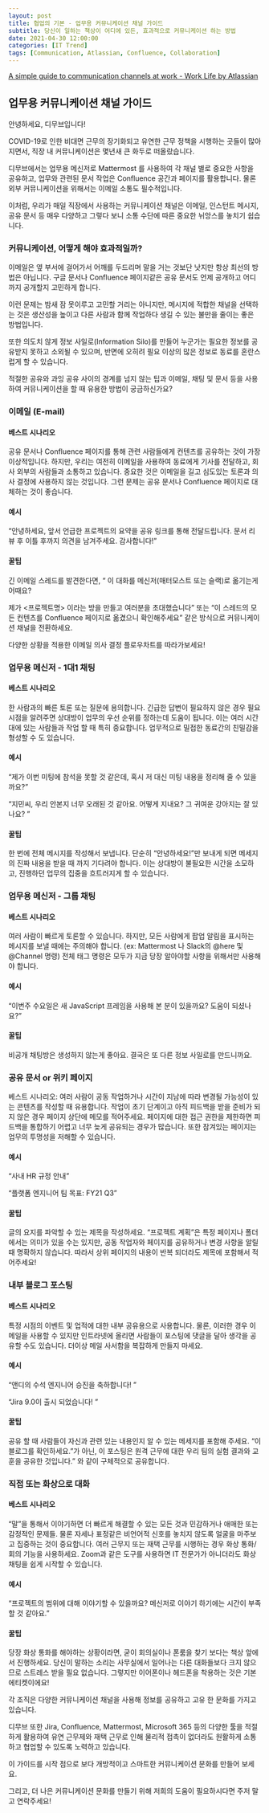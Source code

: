 ```yaml
---
layout: post
title: 협업의 기본 - 업무용 커뮤니케이션 채널 가이드
subtitle: 당신이 일하는 책상이 어디에 있든, 효과적으로 커뮤니케이션 하는 방법 
date: 2021-04-30 12:00:00
categories: [IT Trend]
tags: [Communication, Atlassian, Confluence, Collaboration]
---
```


<p data-renderer-start-pos="1"><span data-inline-card="true" data-card-url="https://www.atlassian.com/blog/teamwork/choosing-communication-channels-workplace"><span class="loader-wrapper"><a class="sc-crNyjn kNPKSQ" href="https://www.atlassian.com/blog/teamwork/choosing-communication-channels-workplace" tabindex="0" role="button" data-testid="inline-card-resolved-view"></span><span class="sc-jkCMRl dwvblY">A simple guide to communication channels at work - Work Life by Atlassian</span></span></a></span> </p>


## 업무용 커뮤니케이션 채널 가이드
 

안녕하세요, 디무브입니다!




COVID-19로 인한 비대면 근무의 장기화되고 유연한 근무 정책을 시행하는 곳들이 많아지면서, 직장 내 커뮤니케이션은 몇년새 큰 화두로 떠올랐습니다. 



디무브에서는 업무용 메신저로 Mattermost 를 사용하여 각 채널 별로 중요한 사항을 공유하고, 업무와 관련된 문서 작업은 Confluence 공간과 페이지를 활용합니다. 물론 외부 커뮤니케이션을 위해서는 이메일 소통도 필수적입니다. 




이처럼, 우리가 매일 직장에서 사용하는 커뮤니케이션 채널은 이메일, 인스턴트 메시지, 공유 문서 등 매우 다양하고 그렇다 보니 소통 수단에 따른 중요한 뉘앙스를 놓치기 쉽습니다. 


 

### 커뮤니케이션, 어떻게 해야 효과적일까? 
이메일은 옆 부서에 걸어가서 어깨를 두드리며 말을 거는 것보단 낫지만 항상 최선의 방법은 아닙니다. 구글 문서나 Confluence 페이지같은 공유 문서도 언제 공개하고 어디까지 공개할지 고민하게 합니다. 




이런 문제는 밤새 잠 못이루고 고민할 거리는 아니지만, 메시지에 적합한 채널을 선택하는 것은 생산성을 높이고 다른 사람과 함께 작업하다 생길 수 있는 불만을 줄이는 좋은 방법입니다. 




또한 의도치 않게 정보 사일로(Information Silo)를 만들어 누군가는 필요한 정보를 공유받지 못하고 소외될 수 있으며, 반면에 오히려 필요 이상의 많은 정보로 동료를 혼란스럽게 할 수 있습니다. 




적절한 공유와 과잉 공유 사이의 경계를 넘지 않는 팁과 이메일, 채팅 및 문서 등을 사용하여 커뮤니케이션을 할 때 유용한 방법이 궁금하신가요? 




### 이메일 (E-mail)

#### 베스트 시나리오 



공유 문서나 Confluence 페이지를 통해 관련 사람들에게 컨텐츠를 공유하는 것이 가장 이상적입니다. 하지만, 우리는 여전히 이메일을 사용하여 동료에게 기사를 전달하고, 회사 외부의 사람들과 소통하고 있습니다. 중요한 것은 이메일을 길고 심도있는 토론과 의사 결정에 사용하지 않는 것입니다. 그런 문제는 공유 문서나 Confluence 페이지로 대체하는 것이 좋습니다. 

#### 예시 



“안녕하세요, 앞서 언급한 프로젝트의 요약을 공유 링크를 통해 전달드립니다. 문서 리뷰 후 이틀 후까지 의견을 남겨주세요. 감사합니다!”  

#### 꿀팁 



긴 이메일 스레드를 발견한다면, “ 이 대화를 메신저(매터모스트 또는 슬랙)로 옮기는게 어때요? 



제가 <프로젝트명> 이라는 방을 만들고 여러분을 초대했습니다”  또는 “이 스레드의 모든 컨텐츠를 Confluence 페이지로 옮겼으니 확인해주세요” 같은 방식으로 커뮤니케이션 채널을 전환하세요. 




다양한 상황을 적용한 이메일 의사 결정 플로우차트를 따라가보세요! 



 

### 업무용 메신저 - 1대1 채팅


#### 베스트 시나리오



한 사람과의 빠른 토론 또는 질문에 용의합니다. 긴급한 답변이 필요하지 않은 경우 필요 시점을 알려주면 상대방이 업무의 우선 순위를 정하는데 도움이 됩니다. 이는 여러 시간대에 있는 사람들과 작업 할 때 특히 중요합니다. 업무적으로 밀접한 동료간의 친밀감을 형성할 수 도 있습니다.  

#### 예시



“제가 이번 미팅에 참석을 못할 것 같은데, 혹시 저 대신 미팅 내용을 정리해 줄 수 있을까요?”



“지민씨, 우리 안본지 너무 오래된 것 같아요. 어떻게 지내요? 그 귀여운 강아지는 잘 있나요?  ”




#### 꿀팁



한 번에 전체 메시지를 작성해서 보냅니다. 단순히 “안녕하세요!”만 보내게 되면 메세지의 진짜 내용을 받을 때 까지 기다려야 합니다. 이는 상대방이 불필요한 시간을 소모하고, 진행하던 업무의 집중을 흐트러지게 할 수 있습니다. 

### 업무용 메신저 - 그룹 채팅



#### 베스트 시나리오




여러 사람이 빠르게 토론할 수 있습니다. 하지만, 모든 사람에게 팝업 알림을 표시하는 메시지를 보낼 때에는 주의해야 합니다. (ex: Mattermost 나 Slack의 @here 및 @Channel 명령) 전체 태그 명령은 모두가 지금 당장 알아야할 사항을 위해서만 사용해야 합니다. 




#### 예시



“이번주 수요일은 새 JavaScript 프레임을 사용해 본 분이 있을까요? 도움이 되셨나요?” 

#### 꿀팁



비공개 채팅방은 생성하지 않는게 좋아요. 결국은 또 다른 정보 사일로를 만드니까요. 

### 공유 문서 or 위키 페이지
베스트 시나리오: 여러 사람이 공동 작업하거나 시간이 지남에 따라 변경될 가능성이 있는 콘텐츠를 작성할 때 유용합니다. 작업이 초기 단계이고 아직 피드백을 받을 준비가 되지 않은 경우 페이지 상단에 메모를 적어주세요. 페이지에 대한 접근 권한을 제한하면 피드백을 통합하기 어렵고 너무 늦게 공유되는 경우가 많습니다. 또한 잠겨있는 페이지는 업무의 투명성을 저해할 수 있습니다. 



#### 예시

“사내 HR 규정 안내”

“플랫폼 엔지니어 팀 목표: FY21 Q3”

#### 꿀팁



글의 요지를 파악할 수 있는 제목을 작성하세요. “프로젝트 계획”은 특정 페이지나 폴더에서는 의미가 있을 수는 있지만, 공동 작업자와 페이지를 공유하거나 변경 사항을 알릴 때 명확하지 않습니다. 따라서 상위 페이지의 내용이 반복 되더라도 제목에 포함해서 적어주세요! 




### 내부 블로그 포스팅




#### 베스트 시나리오




특정 시점의 이벤트 및 업적에 대한 내부 공유용으로 사용합니다. 물론, 이러한 경우 이메일을 사용할 수 있지만 인트라넷에 올리면 사람들이 포스팅에 댓글을 달아 생각을 공유할 수도 있습니다. 더이상 메일 사서함을 복잡하게 만들지 마세요. 




#### 예시

“앤디의 수석 엔지니어 승진을 축하합니다! ”


“Jira 9.0이 출시 되었습니다! ”



#### 꿀팁




공유 할 때 사람들이 자신과 관련 있는 내용인지 알 수 있는 메세지를 포함해 주세요. “이 블로그를 확인하세요.”가 아닌, 이 포스팅은 원격 근무에 대한 우리 팀의 실험 결과와 교훈을 공유한 것입니다.” 와 같이 구체적으로 공유합니다.   




### 직접 또는 화상으로 대화



#### 베스트 시나리오



“말”을 통해서 이야기하면 더 빠르게 해결할 수 있는 모든 것과 민감하거나 애매한 또는 감정적인 문제들. 물론 자세나 표정같은 비언어적 신호를 놓치지 않도록 얼굴을 마주보고 집중하는 것이 중요합니다. 여러 근무지 또는 재택 근무를 시행하는 경우 화상 통화/회의 기능을 사용하세요. Zoom과 같은 도구를 사용하면 IT 전문가가 아니더라도 화상 채팅을 쉽게 시작할 수 있습니다. 



#### 예시



“프로젝트의 범위에 대해 이야기할 수 있을까요? 메신저로 이야기 하기에는 시간이 부족할 것 같아요.”



#### 꿀팁



당장 화상 통화를 해야하는 상황이라면, 굳이 회의실이나 폰룸을 찾기 보다는 책상 앞에서 진행하세요. 당신이 말하는 소리는 사무실에서 일어나는 다른 대화들보다 크지 않으므로 스트레스 받을 필요 없습니다. 그렇지만 이어폰이나 헤드폰을 착용하는 것은 기본 에티켓이에요! 




<p></p>

각 조직은 다양한 커뮤니케이션 채널을 사용해 정보를 공유하고 고유 한 문화를 가지고 있습니다. 




디무브 또한 Jira, Confluence, Mattermost, Microsoft 365 등의 다양한 툴을 적절하게 활용하여 유연 근무제와 재택 근무로 인해 물리적 접촉이 없더라도 원활하게 소통하고 협업할 수 있도록 노력하고 있습니다. 




이 가이드를 시작 점으로 보다 개방적이고 스마트한 커뮤니케이션 문화를 만들어 보세요. 




그리고, 더 나은 커뮤니케이션 문화를 만들기 위해 저희의 도움이 필요하시다면 주저 말고 연락주세요! 
